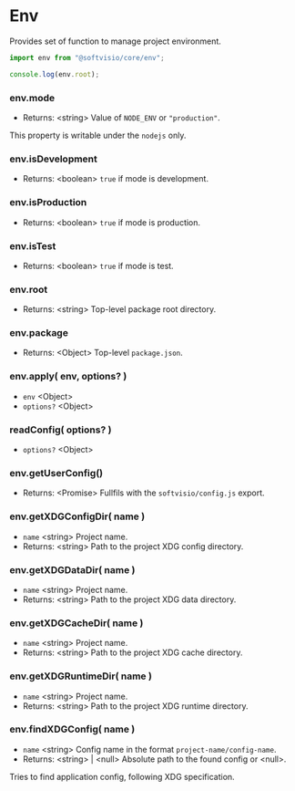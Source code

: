 # Env

Provides set of function to manage project environment.

```javascript
import env from "@softvisio/core/env";

console.log(env.root);
```

### env.mode

-   Returns: <string\> Value of `NODE_ENV` or `"production"`.

This property is writable under the `nodejs` only.

### env.isDevelopment

-   Returns: <boolean\> `true` if mode is development.

### env.isProduction

-   Returns: <boolean\> `true` if mode is production.

### env.isTest

-   Returns: <boolean\> `true` if mode is test.

### env.root

-   Returns: <string\> Top-level package root directory.

### env.package

-   Returns: <Object\> Top-level `package.json`.

### env.apply( env, options? )

-   `env` <Object\>
-   `options?` <Object\>

### readConfig( options? )

-   `options?` <Object\>

### env.getUserConfig()

-   Returns: <Promise\> Fullfils with the `softvisio/config.js` export.

### env.getXDGConfigDir( name )

-   `name` <string\> Project name.
-   Returns: <string\> Path to the project XDG config directory.

### env.getXDGDataDir( name )

-   `name` <string\> Project name.
-   Returns: <string\> Path to the project XDG data directory.

### env.getXDGCacheDir( name )

-   `name` <string\> Project name.
-   Returns: <string\> Path to the project XDG cache directory.

### env.getXDGRuntimeDir( name )

-   `name` <string\> Project name.
-   Returns: <string\> Path to the project XDG runtime directory.

### env.findXDGConfig( name )

-   `name` <string\> Config name in the format `project-name/config-name`.
-   Returns: <string\> | <null\> Absolute path to the found config or <null\>.

Tries to find application config, following XDG specification.

